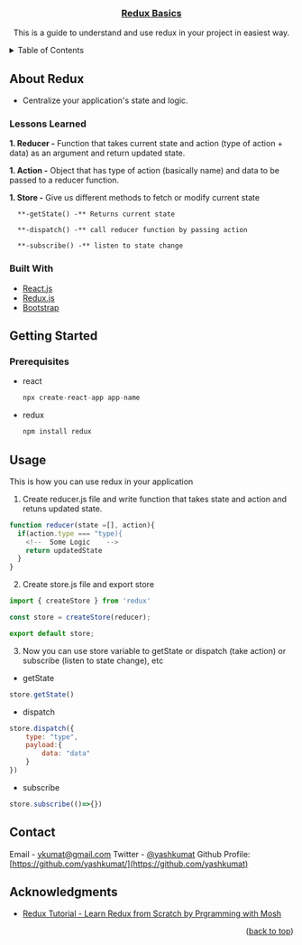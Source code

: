 <!-- PROJECT LOGO -->
<br />
<div align="center">
  <a href="https://github.com/yashkumat/redux-basics">
    <h3 align="center">Redux Basics</h3>
  </a>

  <p align="center">
    This is a guide to understand and use redux in your project in easiest way.
  </p>
</div>



<!-- TABLE OF CONTENTS -->
<details>
  <summary>Table of Contents</summary>
  <ol>
    <li>
      <a href="#about-the-project">About Redux</a>
      <ul>
        <li><a href="#built-with">Lessons Learned</a></li>
        <li><a href="#built-with">Built With</a></li>
      </ul>
    </li>
    <li>
      <a href="#getting-started">Getting Started</a>
      <ul>
        <li><a href="#prerequisites">Prerequisites</a></li>
        <li><a href="#installation">Installation</a></li>
      </ul>
    </li>
    <li><a href="#usage">Usage</a></li>
    <li><a href="#contact">Contact</a></li>
    <li><a href="#acknowledgments">Acknowledgments</a></li>
  </ol>
</details>



<!-- ABOUT THE PROJECT -->
## About Redux

- Centralize your application's state and logic.

### Lessons Learned

  **1. Reducer -** Function that takes current state and action (type of action + data) as an argument and return updated state.
  
  **1. Action -** Object that has type of action (basically name) and data to be passed to a reducer function.
  
  **1. Store -** Give us different methods to fetch or modify current state
  
      **-getState() -** Returns current state
      
      **-dispatch() -** call reducer function by passing action
      
      **-subscribe() -** listen to state change

### Built With

* [React.js](https://reactjs.org/)
* [Redux.js](https://reduxjs.org/)
* [Bootstrap](https://getbootstrap.com)


<!-- GETTING STARTED -->
## Getting Started

### Prerequisites

* react
  ```javascript
  npx create-react-app app-name
  ```
  
* redux
  ```javascript
  npm install redux
  ```

<!-- USAGE EXAMPLES -->
## Usage

This is how you can use redux in your application

1. Create reducer.js file and write function that takes state and action and retuns updated state.
```javascript
function reducer(state =[], action){
  if(action.type === "type){
    <!--  Some Logic    -->
    return updatedState
  }
}
```

2. Create store.js file and export store
```javascript
import { createStore } from 'redux'

const store = createStore(reducer);

export default store;
```

3. Now you can use store variable to getState or dispatch (take action) or subscribe (listen to state change), etc
  - getState
  ```javascript
  store.getState()
  ```
  
  - dispatch
  ```javascript
  store.dispatch({
      type: "type",
      payload:{
          data: "data"
      }
  })
  ```
  
  - subscribe
  ```javascript
  store.subscribe(()=>{})
  ```


<!-- CONTACT -->
## Contact

Email - [ykumat@gmail.com](mailto:ykumat@gmail.com)
Twitter - [@yashkumat](https://twitter.com/yashkumat)
Github Profile: [https://github.com/yashkumat/](https://github.com/yashkumat)


<!-- ACKNOWLEDGMENTS -->
## Acknowledgments

* [Redux Tutorial - Learn Redux from Scratch by Prgramming with Mosh](https://youtu.be/poQXNp9ItL4)

<p align="right">(<a href="#top">back to top</a>)</p>
